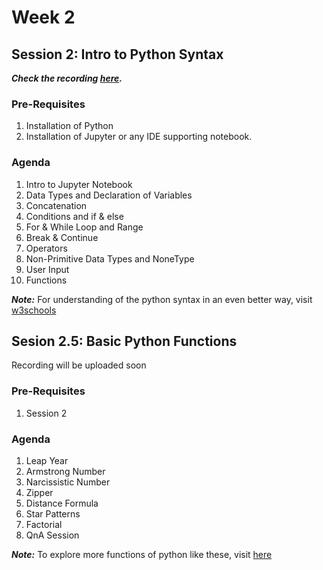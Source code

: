 # Week 2
## Session 2: Intro to Python Syntax

***Check the recording [here](https://youtu.be/ifF-Pr9bBFY).***

### Pre-Requisites
1) Installation of Python
2) Installation of Jupyter or any IDE supporting notebook.

### Agenda
1) Intro to Jupyter Notebook
2) Data Types and Declaration of Variables
3) Concatenation
4) Conditions and if & else 
5) For & While Loop and Range
6) Break & Continue
7) Operators
8) Non-Primitive Data Types and NoneType
9) User Input
10) Functions

***Note:*** For understanding of the python syntax in an even better way, visit [w3schools](https://www.w3schools.com/python/python_syntax.asp)

## Sesion 2.5: Basic Python Functions

Recording will be uploaded soon

### Pre-Requisites
1) Session 2

### Agenda
1) Leap Year  
2) Armstrong Number  
3) Narcissistic Number  
4) Zipper  
5) Distance Formula  
6) Star Patterns  
7) Factorial  
8) QnA Session

***Note:*** To explore more functions of python like these, visit [here](https://www.programiz.com/python-programming/examples)

